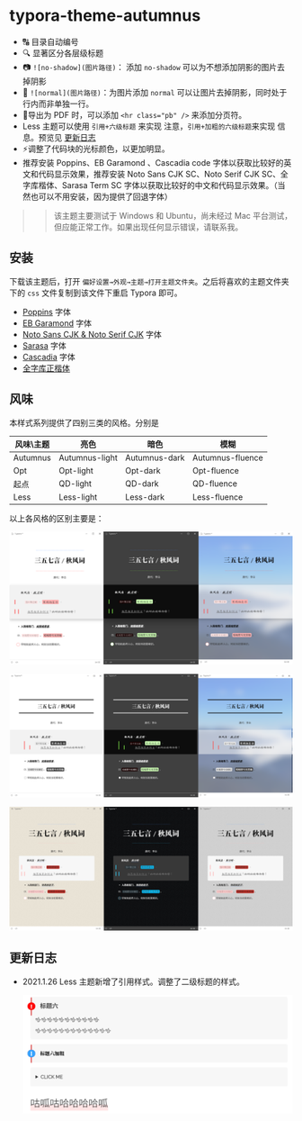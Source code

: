 # typora-theme-autumnus

+ 🔠 目录自动编号
+ 🔍 显著区分各层级标题
+ 📷 `![no-shadow](图片路径)`： 添加 `no-shadow` 可以为不想添加阴影的图片去掉阴影
+ 🎴 `![normal](图片路径)`：为图片添加 `normal` 可以让图片去掉阴影，同时处于行内而非单独一行。
+ 📖导出为 PDF 时，可以添加 `<hr class="pb" />` 来添加分页符。
+ Less 主题可以使用 `引用+六级标题` 来实现 注意，`引用+加粗的六级标题`来实现 信息。预览见 [更新日志](#update)
+ ⚡调整了代码块的光标颜色，以更加明显。
+ 推荐安装 Poppins、EB Garamond 、Cascadia code 字体以获取比较好的英文和代码显示效果，推荐安装 Noto Sans CJK SC、Noto Serif CJK SC、全字库楷体、Sarasa Term SC 字体以获取比较好的中文和代码显示效果。（当然也可以不用安装，因为提供了回退字体） 

> > 该主题主要测试于  Windows 和 Ubuntu，尚未经过 Mac 平台测试，但应能正常工作。如果出现任何显示错误，请联系我。
> >
> 

## 安装

下载该主题后，打开 `偏好设置→外观→主题→打开主题文件夹`。之后将喜欢的主题文件夹下的 `css` 文件复制到该文件下重启 Typora 即可。

+ [Poppins](http://www.googlefonts.net/download?family=Poppins) 字体
+ [EB Garamond](http://www.googlefonts.net/download?family=EB%20Garamond) 字体
+ [Noto Sans CJK & Noto Serif CJK](https://mirrors.tuna.tsinghua.edu.cn/github-release/googlefonts/noto-cjk/LatestRelease/) 字体
+ [Sarasa](https://www.microsoft.com/zh-cn/p/%E6%9B%B4%E7%BA%B1%E9%BB%91%E4%BD%93/9mw0m424ncz7#activetab=pivot:overviewtab) 字体
+ [Cascadia](https://github.com/microsoft/cascadia-code/releases) 字体
+ [全字库正楷体](https://cn.bing.com/search?q=%E5%85%A8%E5%AD%97%E5%BA%93%E6%AD%A3%E6%A5%B7%E4%BD%93&cvid=c77e030eeff249a8af1e17efa6a957c8&FORM=ANAB01&PC=U531)

## 风味

本样式系列提供了四别三类的风格。分别是

| 风味\主题 | 亮色           | 暗色          | 模糊             |
| --------- | -------------- | ------------- | ---------------- |
| Autumnus  | Autumnus-light | Autumnus-dark | Autumnus-fluence |
| Opt       | Opt-light      | Opt-dark      | Opt-fluence      |
| 起点      | QD-light       | QD-dark       | QD-fluence       |
| Less      | Less-light     | Less-dark     | Less-fluence     |

以上各风格的区别主要是：

![100301130625_0autumnus](https://raw.githubusercontent.com/Soanguy/imgbak/master/img/review-autumnus.png)

![100301141696_0opta](https://raw.githubusercontent.com/Soanguy/imgbak/master/img/review-opta.png)

![100301150898_0qdl](https://raw.githubusercontent.com/Soanguy/imgbak/master/img/review-qdl.png)

## <span id="update">更新日志</span>

+ 2021.1.26  Less 主题新增了引用样式。调整了二级标题的样式。

  ![](https://github.com/Soanguy/imgbak/blob/master/img/typora-theme-less-newfun.png?raw=true)

